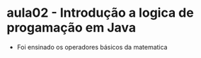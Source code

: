 # aula02 - Introdução a logica de progamação em Java

- Foi ensinado os operadores básicos da matematica 
 
